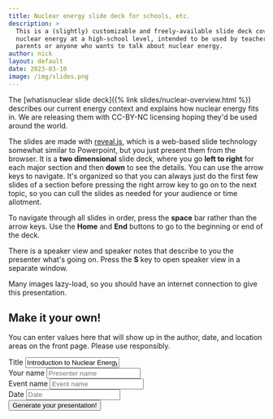 ```yaml
---
title: Nuclear energy slide deck for schools, etc.
description: > 
  This is a (slightly) customizable and freely-available slide deck covering
  nuclear energy at a high-school level, intended to be used by teachers or
  parents or anyone who wants to talk about nuclear energy.
author: nick
layout: default
date: 2023-03-10
image: /img/slides.png
---
```

<div class="row">
<div class="col-md-12" markdown="1">

The [whatisnuclear slide deck]({% link slides/nuclear-overview.html %})
describes our current energy context and explains how nuclear energy fits in. We
are releasing them with CC-BY-NC licensing hoping they'd be used around the
world.

The slides are made with [reveal.js](https://revealjs.com), which is a web-based
slide technology somewhat similar to Powerpoint, but you just present them from
the browser. It is a **two dimensional** slide deck, where you go **left to
right** for each major section and then
**down** to see the details. You can use the arrow keys to navigate. It's
organized so that you can always just do the first few slides of a section
before pressing the right arrow key to go on to the next topic, so you can cull
the slides as needed for your audience or time allotment.

To navigate through all slides in order, press the **space** bar rather than the
arrow keys. Use the **Home** and **End** buttons to go to the beginning or end of
the deck.

There is a speaker view and speaker notes that describe to you the presenter what's
going on. Press the **S** key to open speaker view in a separate window.

Many images lazy-load, so you should have an internet connection to give this presentation.

## Make it your own!
You can enter values here that will show up in the author, date, and location 
areas on the front page. Please use responsibly. 

<div class="row">
<div class="col-3 col-lg-6">
<label for="ptitle" class="form-label">Title</label>
<input type="text" value="Introduction to Nuclear Energy" class="form-control" id="ptitle">
</div>
<div class="col-3 col-lg-6">
<label for="presenter" class="form-label">Your name</label>
<input type="text" value="" placeholder="Presenter name" class="form-control" id="presenter">
</div>
<div class="col-3 col-lg-6">
<label for="event-name" class="form-label">Event name</label>
<input type="text" value="" placeholder="Event name" class="form-control" id="event">
</div>
<div class="col-3 col-lg-6">
<label for="date" class="form-label">Date</label>
<input type="text" value="" placeholder="Date" class="form-control" id="date">
</div>
</div>
<button onclick="copySettingsToClipboard()">Generate your presentation!</button>

<script>

let event=document.getElementById("event");
let presenter=document.getElementById('presenter')
let date=document.getElementById('date')
let title=document.getElementById('ptitle')


function setInputVals() {
  // These can all be passed in as query params
  const input = new URLSearchParams(window.location.search);
  event.value = input.get("event") || event;
  presenter.value = input.get("presenter") || "";
  date.value = input.get("date") || "";
  title.value = input.get("title") || "";
}

function copySettingsToClipboard() {
  let params = new URLSearchParams([
    ["event", event.value], 
    ["presenter", presenter.value],
    ["date", date.value],
    ["title", title.value],
  ]);

  let text = new URL(`${location.protocol + '//' + location.host}` + '/slides/nuclear-overview.html' + `?${params}`);
  window.location = text;
}



</script>

</div>
</div>


